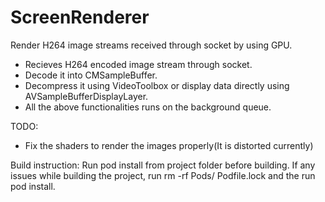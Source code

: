 # ScreenRenderer

Render H264 image streams received through socket by using GPU.

- Recieves H264 encoded image stream through socket.
- Decode it into CMSampleBuffer.
- Decompress it using VideoToolbox or display data directly using AVSampleBufferDisplayLayer.
- All the above functionalities runs on the background queue.

TODO:
- Fix the shaders to render the images properly(It is distorted currently)


Build instruction: 
Run pod install from project folder before building. 
If any issues while building the project, run rm -rf Pods/ Podfile.lock and the run pod install.


